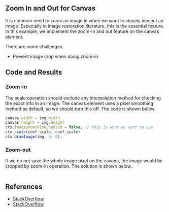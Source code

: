 ## Zoom In and Out for Canvas

It is common need to zoom an image in when we want to closely inpsect an image. 
Especially in image restoration literature, this is the essential feature.
In this example, we implement the zoom-in and out feature on the canvas element.

There are some challenges
- Prevent image crop when doing zoom-in

## Code and Results

### Zoom-in

The scale operation should exclude any interpolation method for checking the exact info in an image.
The canvas element uses a pixel smoothing method as default, so we should turn this off.
The code is shown below.

```javascript
canvas.width = img.width
canvas.height = img.height
ctx.imageSmoothingEnabled = false; // This is what we want to use
ctx.scale(coef_scale, coef_scale)
ctx.drawImage(img, 0, 0);
```

### Zoom-out

If we do not save the whole image pixel on the cavane, the image would be cropped by zoom-in operation.
The solution is shown below.

```javascript
```

## References

- [StackOverflow](https://stackoverflow.com/questions/5189968/zoom-canvas-to-mouse-cursor/5526721#5526721) 
- [StackOverflow](https://stackoverflow.com/questions/3420975/html5-canvas-zooming) 
